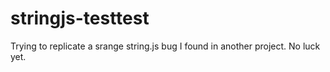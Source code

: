 # stringjs-testtest

Trying to replicate a srange string.js bug I found in another project. No luck yet.
